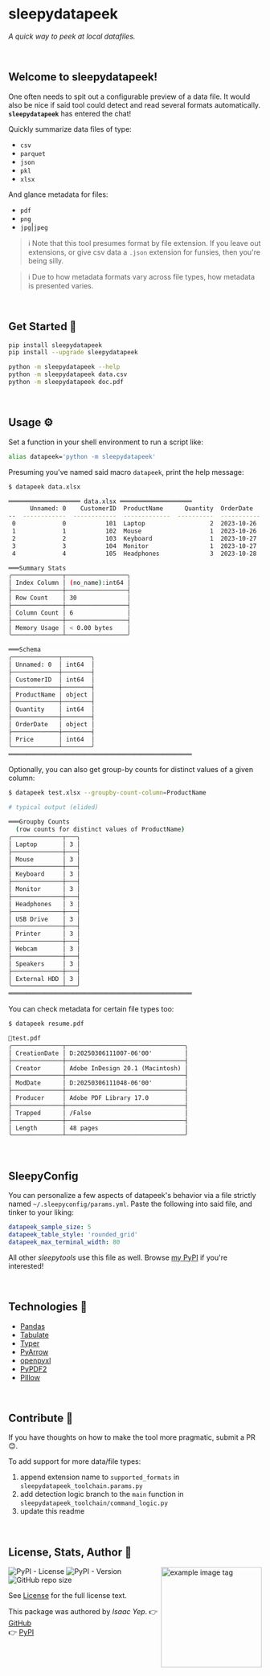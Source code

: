 # **sleepydatapeek**
*A quick way to peek at local datafiles.*

<br />

## **Welcome to sleepydatapeek!**
One often needs to spit out a configurable preview of a data file. It would also be nice if said tool could detect and read several formats automatically.\
**`sleepydatapeek`** has entered the chat!

Quickly summarize data files of type:
- `csv`
- `parquet`
- `json`
- `pkl`
- `xlsx`

And glance metadata for files:
- `pdf`
- `png`
- `jpg`|`jpeg`

> ℹ️ Note that this tool presumes format by file extension. If you leave out extensions, or give csv data a `.json` extension for funsies, then you're being silly.

> ℹ️ Due to how metadata formats vary across file types, how metadata is presented varies.

<br />

## **Get Started 🚀**

```sh
pip install sleepydatapeek
pip install --upgrade sleepydatapeek

python -m sleepydatapeek --help
python -m sleepydatapeek data.csv
python -m sleepydatapeek doc.pdf
```

<br />

## **Usage ⚙**

Set a function in your shell environment to run a script like:
```sh
alias datapeek='python -m sleepydatapeek'
```

Presuming you've named said macro `datapeek`, print the help message:
```sh
$ datapeek data.xlsx

════════════════════ data.xlsx ════════════════════
      Unnamed: 0    CustomerID  ProductName      Quantity  OrderDate      Price
--  ------------  ------------  -------------  ----------  -----------  -------
 0             0           101  Laptop                  2  2023-10-26      1200
 1             1           102  Mouse                   1  2023-10-26        25
 2             2           103  Keyboard                1  2023-10-27        50
 3             3           104  Monitor                 1  2023-10-27       300
 4             4           105  Headphones              3  2023-10-28        80

═══Summary Stats
╭──────────────┬─────────────────╮
│ Index Column │ (no_name):int64 │
├──────────────┼─────────────────┤
│ Row Count    │ 30              │
├──────────────┼─────────────────┤
│ Column Count │ 6               │
├──────────────┼─────────────────┤
│ Memory Usage │ < 0.00 bytes    │
╰──────────────┴─────────────────╯

═══Schema
╭─────────────┬────────╮
│ Unnamed: 0  │ int64  │
├─────────────┼────────┤
│ CustomerID  │ int64  │
├─────────────┼────────┤
│ ProductName │ object │
├─────────────┼────────┤
│ Quantity    │ int64  │
├─────────────┼────────┤
│ OrderDate   │ object │
├─────────────┼────────┤
│ Price       │ int64  │
╰─────────────┴────────╯
═══════════════════════════════════════════════════

```

Optionally, you can also get group-by counts for distinct values of a given column:
```sh
$ datapeek test.xlsx --groupby-count-column=ProductName

# typical output (elided)

═══Groupby Counts
  (row counts for distinct values of ProductName)
╭──────────────┬───╮
│ Laptop       │ 3 │
├──────────────┼───┤
│ Mouse        │ 3 │
├──────────────┼───┤
│ Keyboard     │ 3 │
├──────────────┼───┤
│ Monitor      │ 3 │
├──────────────┼───┤
│ Headphones   │ 3 │
├──────────────┼───┤
│ USB Drive    │ 3 │
├──────────────┼───┤
│ Printer      │ 3 │
├──────────────┼───┤
│ Webcam       │ 3 │
├──────────────┼───┤
│ Speakers     │ 3 │
├──────────────┼───┤
│ External HDD │ 3 │
╰──────────────┴───╯
═══════════════════════════════════════════════════

```

You can check metadata for certain file types too:
```txt
$ datapeek resume.pdf

📄test.pdf
╭──────────────┬─────────────────────────────────╮
│ CreationDate │ D:20250306111007-06'00'         │
├──────────────┼─────────────────────────────────┤
│ Creator      │ Adobe InDesign 20.1 (Macintosh) │
├──────────────┼─────────────────────────────────┤
│ ModDate      │ D:20250306111048-06'00'         │
├──────────────┼─────────────────────────────────┤
│ Producer     │ Adobe PDF Library 17.0          │
├──────────────┼─────────────────────────────────┤
│ Trapped      │ /False                          │
├──────────────┼─────────────────────────────────┤
│ Length       │ 48 pages                        │
╰──────────────┴─────────────────────────────────╯

```

<br />

## **SleepyConfig**
You can personalize a few aspects of datapeek's behavior via a file strictly named `~/.sleepyconfig/params.yml`. Paste the following into said file, and tinker to your liking:
```yml
datapeek_sample_size: 5
datapeek_table_style: 'rounded_grid'
datapeek_max_terminal_width: 80
```

All other *sleepytools* use this file as well. Browse [my PyPI](https://pypi.org/user/sleepyboy/) if you're interested!

<br />

## **Technologies 🧰**

  - [Pandas](https://pandas.pydata.org/docs/)
  - [Tabulate](https://pypi.org/project/tabulate/)
  - [Typer](https://typer.tiangolo.com/)
  - [PyArrow](https://arrow.apache.org/docs/python/index.html)
  - [openpyxl](https://pypi.org/project/openpyxl/)
  - [PyPDF2](https://pypdf2.readthedocs.io/en/stable/)
  - [PIllow](https://pypi.org/project/pillow/)

<br />

## **Contribute 🤝**

If you have thoughts on how to make the tool more pragmatic, submit a PR 😊.

To add support for more data/file types:
1. append extension name to `supported_formats` in `sleepydatapeek_toolchain.params.py`
2. add detection logic branch to the `main` function in `sleepydatapeek_toolchain/command_logic.py`
3. update this readme

<br />

## **License, Stats, Author 📜**

<img align="right" alt="example image tag" src="https://i.imgur.com/ZHnNGeO.png" width="200" />

<!-- badge cluster -->
![PyPI - License](https://img.shields.io/pypi/l/sleepydatapeek?style=plastic)
![PyPI - Version](https://img.shields.io/pypi/v/sleepydatapeek)
![GitHub repo size](https://img.shields.io/github/repo-size/anthonybench/datapeek)
<!-- / -->

See [License](LICENSE) for the full license text.

This package was authored by *Isaac Yep*.
👉 [GitHub](https://github.com/anthonybench/datapeek) \
👉 [PyPI](https://pypi.org/project/sleepydatapeek/)